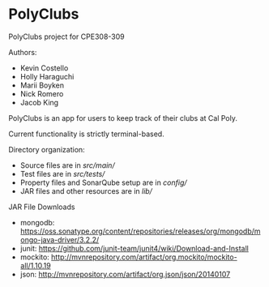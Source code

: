 # PolyClubs
PolyClubs project for CPE308-309


Authors:
   - Kevin Costello
   - Holly Haraguchi
   - Marii Boyken
   - Nick Romero
   - Jacob King

PolyClubs is an app for users to keep track of their clubs at Cal Poly.

Current functionality is strictly terminal-based.

Directory organization:

- Source files are in *src/main/* 
- Test files are in *src/tests/*
- Property files and SonarQube setup are in *config/*
- JAR files and other resources are in *lib/*


JAR File Downloads
- mongodb: https://oss.sonatype.org/content/repositories/releases/org/mongodb/mongo-java-driver/3.2.2/
- junit: https://github.com/junit-team/junit4/wiki/Download-and-Install
- mockito: http://mvnrepository.com/artifact/org.mockito/mockito-all/1.10.19
- json: http://mvnrepository.com/artifact/org.json/json/20140107
